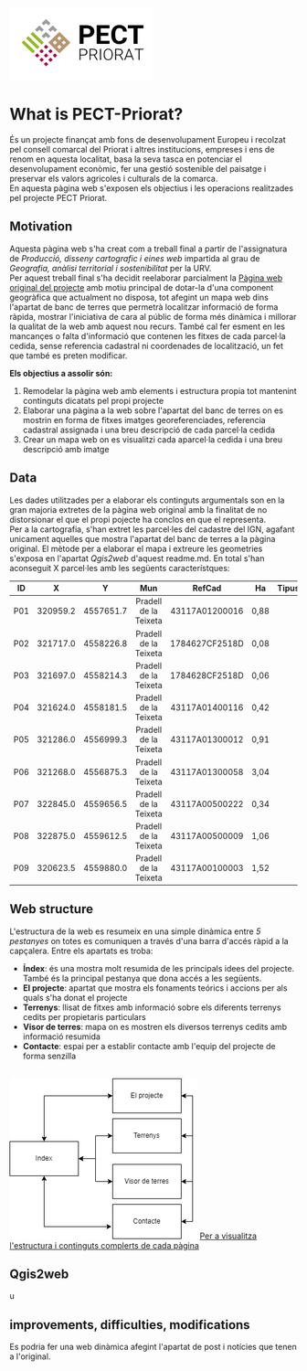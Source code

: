 <img src="./readme/Logo.png" alt="HTML5 Icon" width="250" height="128"> <br>
# What is PECT-Priorat?
És un projecte finançat amb fons de desenvolupament Europeu i recolzat pel consell comarcal del Priorat i altres institucions, empreses i ens de renom en aquesta localitat, basa la seva tasca en potenciar el desenvolupament econòmic, fer una gestió sostenible del paisatge i preservar els valors agricoles i culturals de la comarca.<br>
En aquesta pàgina web s'exposen els objectius i les operacions realitzades pel projecte PECT Priorat.
## Motivation
Aquesta pàgina web s'ha creat com a treball final a partir de l'assignatura de *Producció, disseny cartografic i eines web* impartida al grau de *Geografia, anàlisi territorial i sostenibilitat* per la URV. <br>
Per aquest treball final s'ha decidit reelaborar parcialment la [Pàgina web original del projecte](http://pectpriorat.cat/) amb motiu principal de dotar-la d'una component geogràfica que actualment no disposa, tot afegint un mapa web dins l'apartat de banc de terres que permetrà localitzar informació de forma ràpida, mostrar l'iniciativa de cara al públic de forma més dinàmica i millorar la qualitat de la web amb aquest nou recurs. També cal fer esment en les mancançes o falta d'informació que contenen les fitxes de cada parcel·la cedida, sense referencia cadastral ni coordenades de localització, un fet que també es preten modificar.<br>

**Els objectius a assolir són:**
1. Remodelar la pàgina web amb elements i estructura propia tot mantenint continguts dicatats pel propi projecte
2. Elaborar una pàgina a la web sobre l'apartat del banc de terres on es mostrin en forma de fitxes imatges georeferenciades, referencia cadastral assignada i una breu descripció de cada parcel·la cedida
3. Crear un mapa web on es visualitzi cada aparcel·la cedida i una breu descripció amb imatge
## Data
Les dades utilitzades per a elaborar els continguts argumentals son en la gran majoria extretes de la pàgina web original amb la finalitat de no distorsionar el que el propi pojecte ha conclos en que el representa. <br>
Per a la cartografia, s'han extret les parcel·les del cadastre del IGN, agafant unicament aquelles que mostra l'apartat del banc de terres a la pàgina original. El mètode per a elaborar el mapa i extreure les geometries s'exposa en l'apartat *Qgis2web* d'aquest readme.md. En total s'han aconseguit X parcel·les amb les següents característques: <br>

|ID|X|Y|Mun|RefCad|Ha|Tipus|regadiu|Pendent|
| ------------- |:-------------:|:-------------:|:-------------:|:-------------:|:-------------:|:-------------:|:-------------:|:-------------:|
|P01|	320959.2|	4557651.7|	Pradell de la Teixeta|	43117A01200016|	0,88|
|P02|	321717.0|	4558226.8|	Pradell de la Teixeta|	1784627CF2518D| 0,08|
|P03|	321697.0|	4558214.3|	Pradell de la Teixeta|	1784628CF2518D| 0,06|
|P04|	321624.0|	4558181.5|	Pradell de la Teixeta|	43117A01400116| 0,42|
|P05|	321286.0|	4556999.3|	Pradell de la Teixeta|	43117A01300012| 0,91|
|P06|	321268.0|	4556875.3|	Pradell de la Teixeta|	43117A01300058| 3,04|
|P07|	322845.0|	4559656.5|	Pradell de la Teixeta|	43117A00500222| 0,34|
|P08|	322875.0|	4559612.5|  Pradell de la Teixeta|	43117A00500009| 1,06|
|P09|	320623.5|	4559880.0|	Pradell de la Teixeta|	43117A00100003| 1,52|



## Web structure
L'estructura de la web es resumeix en una simple dinàmica entre *5 pestanyes* on totes es comuniquen a través d'una barra d'accés ràpid a la capçalera. Entre els apartats es troba:
- **Índex**: és una mostra molt resumida de les principals idees del projecte. També és la principal pestanya que dona accés a les següents.
- **El projecte**: apartat que mostra els fonaments teórics i accions per als quals s'ha donat el projecte
- **Terrenys**: llisat de fitxes amb informació sobre els diferents terrenys cedits per propietaris particulars
- **Visor de terres**: mapa on es mostren els diversos terrenys cedits amb informació resumida
- **Contacte**: espai per a establir contacte amb l'equip del projecte de forma senzilla 
<br>
<img src="./readme/webflow.png" alt="HTML5 Icon">
<a href="./readme/join.pdf"target="_blank">Per a visualitza l'estructura i continguts complerts de cada pàgina </a>

## Qgis2web
u
## improvements, difficulties, modifications
Es podria fer una web dinàmica afegint l'apartat de post i notícies que tenen a l'original.

